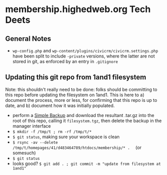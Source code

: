 membership.highedweb.org Tech Deets
===============

## General Notes
* `wp-config.php` and `wp-content/plugins/civicrm/civicrm.settings.php` have been split to include `-private` versions, where the latter are not stored in git, as enforced by an entry in `.gitignore`

## Updating this git repo from 1and1 filesystem

Note: this shouldn't really need to be done: folks should be committing to this repo before updating the filesystem on 1and1.  This is here to a) document the process, more or less, for confirming that this repo is up to date, and b) document how it was initially populated.

* perform a [Simple Backup](http://s483464761.onlinehome.us/wp-admin/tools.php?page=backup_manager) and download the resultant .tar.gz into the root of this repo, calling it `filesystem.tgz`, then delete the backup in the manager interface
* `$ mkdir -f /tmp/t ; rm -rf /tmp/t/*`
* `$ git status`, making sure your workspace is clean
* `$ rsync -av --delete /tmp/t/homepages/41/d483464789/htdocs/membership/* .  ` (or somesuch)
* `$ git status`
* looks good?  `$ git add . ; git commit -m "update from filesystem at 1and1"`

